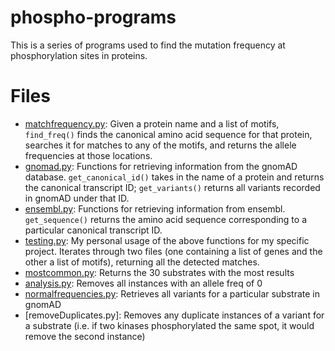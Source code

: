 # phospho-programs

This is a series of programs used to find the mutation frequency at phosphorylation sites in proteins.  

# Files
- [matchfrequency.py](matchfrequency.py): Given a protein name and a list of motifs, `find_freq()` finds the canonical amino acid sequence for that protein, searches it for matches to any of the motifs, and returns the allele frequencies at those locations.
- [gnomad.py](gnomad.py): Functions for retrieving information from the gnomAD database.  `get_canonical_id()` takes in the name of a protein and returns the canonical transcript ID; `get_variants()` returns all variants recorded in gnomAD under that ID.
- [ensembl.py](ensembl.py): Functions for retrieving information from ensembl.  `get_sequence()` returns the amino acid sequence corresponding to a particular canonical transcript ID.
- [testing.py](testing.py): My personal usage of the above functions for my specific project.  Iterates through two files (one containing a list of genes and the other a list of motifs), returning all the detected matches.
- [mostcommon.py](mostcommon.py): Returns the 30 substrates with the most results
- [analysis.py](analysis.py): Removes all instances with an allele freq of 0
- [normalfrequencies.py](normalfrequencies.py): Retrieves all variants for a particular substrate in gnomAD
- [removeDuplicates.py]: Removes any duplicate instances of a variant for a substrate (i.e. if two kinases phosphorylated the same spot, it would remove the second instance)
